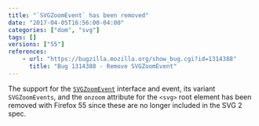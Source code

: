 ```yaml
---
title: "`SVGZoomEvent` has been removed"
date: "2017-04-05T16:56:00-04:00"
categories: ["dom", "svg"]
tags: []
versions: ["55"]
references:
    - url: "https://bugzilla.mozilla.org/show_bug.cgi?id=1314388"
      title: "Bug 1314388 - Remove SVGZoomEvent"
---
```

The support for the [`SVGZoomEvent`](https://www.w3.org/TR/SVG/script.html#InterfaceSVGZoomEvent) interface and event, its variant `SVGZoomEvents`, and the `onzoom` attribute for the `<svg>` root element has been removed with Firefox 55 since these are no longer included in the SVG 2 spec.
